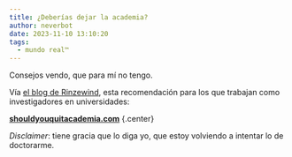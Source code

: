 ```yaml
---
title: ¿Deberías dejar la academia?
author: neverbot
date: 2023-11-10 13:10:20
tags:
  - mundo real™
---
```


Consejos vendo, que para mí no tengo.

Vía [el blog de Rinzewind](https://rinzewind.org/blog-es/2022/deberias-dejar-la-academia.html), esta recomendación para los que trabajan como investigadores en universidades:

[**shouldyouquitacademia.com**](https://shouldyouquitacademia.com/) {.center}

*Disclaimer*: tiene gracia que lo diga yo, que estoy volviendo a intentar lo de doctorarme.
